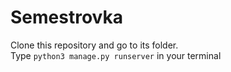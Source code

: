 Semestrovka
=
Clone this repository and go to its folder. <br>
Type ```python3 manage.py runserver``` in your terminal
